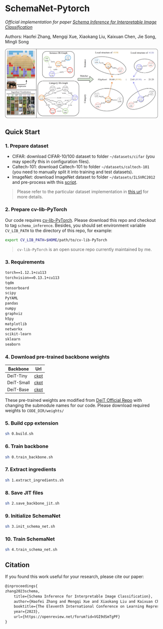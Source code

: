 # SchemaNet-Pytorch

*Official implementation for paper [Schema Inference for Interpretable Image Classification](https://openreview.net/forum?id=VGI9dSmTgPF)*

Authors: Haofei Zhang, Mengqi Xue, Xiaokang Liu, Kaixuan Chen, Jie Song, Mingli Song

![Overview](fig/method.png)

## Quick Start

### 1. Prepare dataset

* CIFAR: download CIFAR-10/100 dataset to folder `~/datasets/cifar` (you may specify this in configuration files).
* Caltech-101: download Caltech-101 to folder `~/datasets/caltech-101` (you need to manually split it into training and test datasets).
* ImageNet: download ImageNet dataset to folder `~/datasets/ILSVRC2012` and pre-process with this [script](https://gist.githubusercontent.com/antoinebrl/7d00d5cb6c95ef194c737392ef7e476a/raw/dc53ad5fcb69dcde2b3e0b9d6f8f99d000ead696/prepare.sh).

> Please refer to the particular dataset implementation in [this url](https://github.com/zhfeing/cv-lib-PyTorch/tree/schema_inference/cv_lib/classification/data) for more details.

### 2. Prepare cv-lib-PyTorch

Our code requires [cv-lib-PyTorch](https://github.com/zhfeing/cv-lib-PyTorch/tree/bootstrapping_vits). Please download this repo and checkout to tag `schema_inference`.
Besides, you should set environment variable `CV_LIB_PATH` to the directory of this repo, for example:

```bash
export CV_LIB_PATH=$HOME/path/to/cv-lib-PyTorch
```

> `cv-lib-PyTorch` is an open source repo currently maintained by me.

### 3. Requirements

```txt
torch==1.12.1+cu113
torchvision==0.13.1+cu113
tqdm
tensorboard
scipy
PyYAML
pandas
numpy
graphviz
h5py
matplotlib
networkx
scikit-learn
sklearn
seaborn
```

### 4. Download pre-trained backbone weights

| Backbone | Url |
|-|-|
| DeiT-Tiny | [ckpt](https://1drv.ms/u/s!At6kBY6m_So8umuTwID-4hxlBoqz?e=vhfdDa) |
| DeiT-Small | [ckpt](https://1drv.ms/u/s!At6kBY6m_So8umxzFllFRPa5p14f?e=XCAtBX) |
| DeiT-Base | [ckpt](https://1drv.ms/u/s!At6kBY6m_So8um14xWqooB61f9pR?e=p2zVsT) |

These pre-trained weights are modified from [DeiT Official Repo](https://github.com/facebookresearch/deit/blob/main/README_deit.md) with changing the submodule names for our code. Please download required weights to `CODE_DIR/weights/`

### 5. Build cpp extension

```bash
sh 0.build.sh
```

### 6. Train backbone

```bash
sh 0.train_backbone.sh
```

### 7. Extract ingredients

```bash
sh 1.extract_ingredients.sh
```

### 8. Save JIT files

```bash
sh 2.save_backbone_jit.sh
```

### 9. Initialize SchemaNet

```bash
sh 3.init_schema_net.sh
```

### 10. Train SchemaNet

```bash
sh 4.train_schema_net.sh
```

## Citation

If you found this work useful for your research, please cite our paper:

```txt
@inproceedings{
zhang2023schema,
    title={Schema Inference for Interpretable Image Classification},
    author={Haofei Zhang and Mengqi Xue and Xiaokang Liu and Kaixuan Chen and Jie Song and Mingli Song},
    booktitle={The Eleventh International Conference on Learning Representations},
    year={2023},
    url={https://openreview.net/forum?id=VGI9dSmTgPF}
}
```
